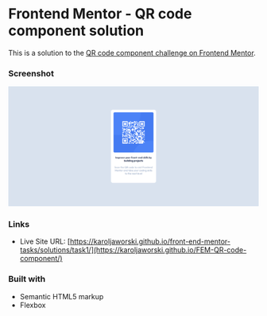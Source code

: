 # Frontend Mentor - QR code component solution

This is a solution to the [QR code component challenge on Frontend Mentor](https://www.frontendmentor.io/challenges/qr-code-component-iux_sIO_H). 

### Screenshot

![](./images/qr-ss.png)

### Links

- Live Site URL: [https://karoljaworski.github.io/front-end-mentor-tasks/solutions/task1/](https://karoljaworski.github.io/FEM-QR-code-component/)

### Built with

- Semantic HTML5 markup
- Flexbox
